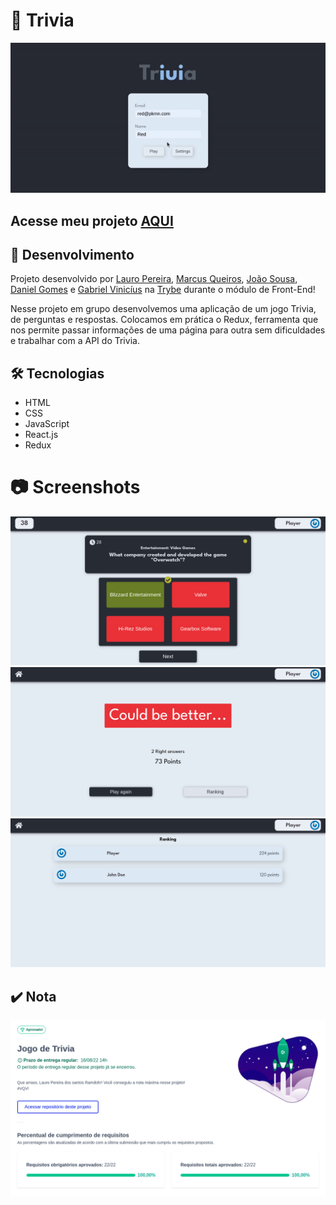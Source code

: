 # :game_die: Trivia

![Preview Projeto](./imgs/Readme-gif.gif)

## Acesse meu projeto <a href="https://lauropera.github.io/trivia/">AQUI</a>

## :satellite: Desenvolvimento

Projeto desenvolvido por <a href="https://www.linkedin.com/in/lauro-pereira-sr/" target="_blank">Lauro Pereira</a>, <a href="https://www.linkedin.com/in/mrkdavi/" target="_blank">Marcus Queiros</a>, <a href="https://www.linkedin.com/in/rsajoao/" target="_blank">João Sousa</a>, <a href="https://www.linkedin.com/in/daniel-gomes-645096226/" target="_blank">Daniel Gomes</a> e <a href="https://github.com/gabriel-user" target="_blank">Gabriel Vinicíus</a> na <a href="https://betrybe.com/" target="_blank">Trybe</a> durante o módulo de Front-End!

Nesse projeto em grupo desenvolvemos uma aplicação de um jogo Trivia, de perguntas e respostas. Colocamos em prática o Redux, ferramenta que nos permite passar informações de uma página para outra sem dificuldades e trabalhar com a API do Trivia.

## :hammer_and_wrench: Tecnologias

* HTML
* CSS
* JavaScript
* React.js
* Redux

# :camera: Screenshots

![PC Screenshot](./imgs/screenshot-1.png)
![PC Screenshot](./imgs/screenshot-2.png)
![PC Screenshot](./imgs/screenshot-3.png)

## :heavy_check_mark: Nota
![Minha nota no projeto](./imgs/nota-projeto.png)
